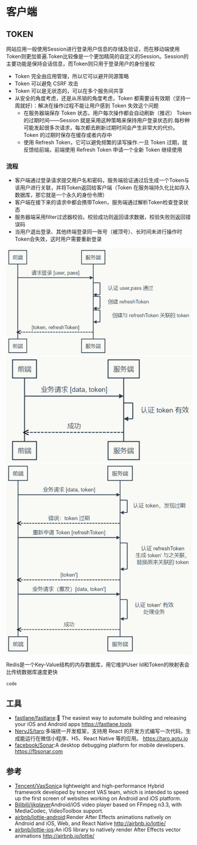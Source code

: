 # 客户端

## TOKEN

网站应用一般使用Session进行登录用户信息的存储及验证，而在移动端使用Token则更加普遍.Token比较像是一个更加精简的自定义的Session。Session的主要功能是保持会话信息，而Token则只用于登录用户的身份鉴权

* Token 完全由应用管理，所以它可以避开同源策略
* Token 可以避免 CSRF 攻击
* Token 可以是无状态的，可以在多个服务间共享
* 从安全的角度考虑，还是从吊销的角度考虑，Token 都需要设有效期（坚持一周就好）：解决在操作过程不能让用户感到 Token 失效这个问题
    - 在服务器端保存 Token 状态，用户每次操作都会自动刷新（推迟） Token 的过期时间——Session 就是采用这种策略来保持用户登录状态的.每秒种可能发起很多次请求，每次都去刷新过期时间会产生非常大的代价。Token 的过期时保存在缓存或者内存中
    - 使用 Refresh Token，它可以避免频繁的读写操作.一旦 Token 过期，就反馈给前端，前端使用 Refresh Token 申请一个全新 Token 继续使用


### 流程

* 客户端通过登录请求提交用户名和密码，服务端验证通过后生成一个Token与该用户进行关联，并将Token返回给客户端（Token 在服务端持久化比如存入数据库，那它就是一个永久的身份令牌）
* 客户端在接下来的请求中都会携带Token，服务端通过解析Token检查登录状态
* 服务器端采用filter过滤器校验。校验成功则返回请求数据，校验失败则返回错误码
* 当用户退出登录、其他终端登录同一账号（被顶号）、长时间未进行操作时Token会失效，这时用户需要重新登录

![登录](../_static/token_1.png "Optional title")
![业务请求](../_static/token_2.png "Optional title")
![Token 过期，刷新 Token](../_static/token_3.png "Optional title")

Redis是一个Key-Value结构的内存数据库，用它维护User Id和Token的映射表会比传统数据库速度更快

```
code
```

## 工具

* [fastlane/fastlane](https://github.com/fastlane/fastlane):🚀 The easiest way to automate building and releasing your iOS and Android apps https://fastlane.tools
* [NervJS/taro](https://github.com/NervJS/taro):多端统一开发框架，支持用 React 的开发方式编写一次代码，生成能运行在微信小程序、H5、React Native 等的应用。 https://taro.aotu.io
* [facebook/Sonar](https://github.com/facebook/Sonar):A desktop debugging platform for mobile developers. https://fbsonar.com
## 参考

- [Tencent/VasSonic](https://github.com/Tencent/VasSonic)a lightweight and high-performance Hybrid framework developed by tencent VAS team, which is intended to speed up the first screen of websites working on Android and iOS platform.
- [Bilibili/ijkplayer](https://github.com/Bilibili/ijkplayer)Android/iOS video player based on FFmpeg n3.3, with MediaCodec, VideoToolbox support.
- [airbnb/lottie-android](https://github.com/airbnb/lottie-android):Render After Effects animations natively on Android and iOS, Web, and React Native http://airbnb.io/lottie/
- [airbnb/lottie-ios](https://github.com/airbnb/lottie-ios):An iOS library to natively render After Effects vector animations http://airbnb.io/lottie/
